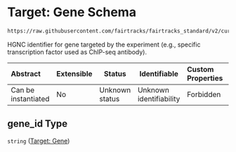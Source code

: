 # Target: Gene Schema

```txt
https://raw.githubusercontent.com/fairtracks/fairtracks_standard/v2/current/json/schema/fairtracks_experiment.schema.json#/properties/target/properties/gene_id
```

HGNC identifier for gene targeted by the experiment (e.g., specific transcription factor used as ChIP-seq antibody).


| Abstract            | Extensible | Status         | Identifiable            | Custom Properties | Additional Properties | Access Restrictions | Defined In                                                                                                     |
| :------------------ | ---------- | -------------- | ----------------------- | :---------------- | --------------------- | ------------------- | -------------------------------------------------------------------------------------------------------------- |
| Can be instantiated | No         | Unknown status | Unknown identifiability | Forbidden         | Allowed               | none                | [fairtracks_experiment.schema.json\*](../json/schema/fairtracks_experiment.schema.json "open original schema") |

## gene_id Type

`string` ([Target: Gene](fairtracks_experiment-properties-experiment-target-properties-target-gene.md))
